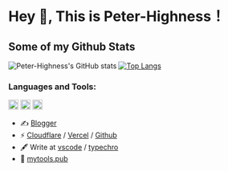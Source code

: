 # Hey 👋, This is Peter-Highness！

## Some of my Github Stats

![Peter-Highness's GitHub stats](https://github-readme-stats.vercel.app/api?username=Peter-Highness&show_icons=true&theme=radical)
[![Top Langs](https://github-readme-stats.vercel.app/api/top-langs/?username=Peter-Highness&layout=compact&theme=radical)](https://github.com/anuraghazra/github-readme-stats)


### Languages and Tools:

<code><img height="20" src="https://cdn.jsdelivr.net/gh/Peter-Highness/free@2a4b249f98158e14b7e4fde6e7597ce8b5c34500/2021/02/02/f4b420377beb0043bcc103707bdbbee9.png" alt="vue"></code>
<code><img height="20" src="https://cdn.jsdelivr.net/gh/Peter-Highness/free@ac1b23c81c52d162ee18a6f97eff89ee6e2d14cd/2021/02/02/25adc70891522fe1499e49e0cd6fa5d4.png" alt="python"></code>
<code><img height="20" src="https://cdn.jsdelivr.net/gh/Peter-Highness/free@9c0c252c523b42b9c068f82600a252cd2146a453/2021/02/02/b4efe584da75b415512d7a77948f2706.png" alt="nodejs"></code>

- ✍️ [Blogger](https://blog.mrqian.top)
- ⚡ [Cloudflare](https://workers.cloudflare.com) / [Vercel](https://vercel.com) / [Github](https://github.com)
- 🖋  Write at [vscode](https://code.visualstudio.com/) / [typechro](https://www.typora.io/)
- 🎉 [mytools.pub](https://mytools.pub)
